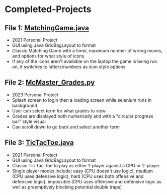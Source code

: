 # Completed-Projects

## File 1: [MatchingGame.java](Java%20GUIs/MatchingGame.java)

- 2021 Personal Project
- GUI using Java GridBagLayout to format
- Classic Matching Game with a timer, maximum number of wrong moves, and options for what style of icons
- If any of the icons aren't available on the laptop the game is being run on, it switches to letters/numbers as icon style options

## File 2: [McMaster_Grades.py](McMaster_Grades_App/McMaster_Grades.py/McMaster_Grades.py/McMaster_Grades.java)

- 2023 Personal Project
- Splash screen to login then a loading screen while selenium runs in background
- User can select term for what grades to view
- Grades are displayed both numerically and with a "circular progress bar" style visual
- Can scroll down to go back and select another term

## File 3: [TicTacToe.java](Java%20GUIs/TicTacToe.java)

- 2021 Personal Project
- GUI using Java GridBagLayout to format
- Classic Tic Tac Toe to play as either 1-player against a CPU or 2-player.
- Single player modes include: easy (CPU doesn't use logic), medium (CPU uses defensive logic), hard (CPU uses both offensive and defensive logic), impossible (CPU uses offensive and defensive logic as well as preemptively blocking potential double traps)

